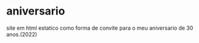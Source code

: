 # aniversario
 site em html estatico como forma de convite para o meu aniversario de 30 anos.(2022)
